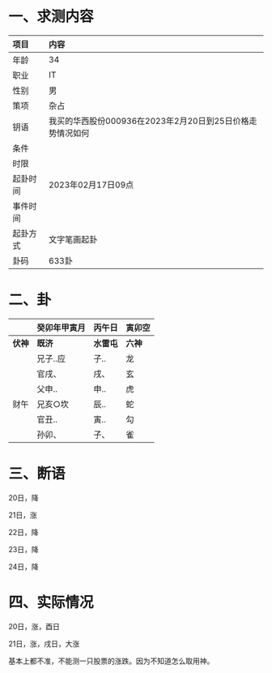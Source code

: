 # 一、求测内容

| 项目     | 内容                                                      |
| :------- | :-------------------------------------------------------- |
| 年龄     | 34                                                        |
| 职业     | IT                                                        |
| 性别     | 男                                                        |
| 策项     | 杂占                                                      |
| 钥语     | 我买的华西股份000936在2023年2月20日到25日价格走势情况如何 |
| 条件     |                                                           |
| 时限     |                                                           |
| 起卦时间 | 2023年02月17日09点                                        |
| 事件时间 |                                                           |
| 起卦方式 | 文字笔画起卦                                              |
| 卦码     | 633卦                                                     |

# 二、卦

|                | 癸卯年甲寅月   | 丙午日           | 寅卯空         |
| :------------- | :------------- | :--------------- | :------------- |
| **伏神** | **既济** | **水雷屯** | **六神** |
|                | 兄子..应       | 子..             | 龙             |
|                | 官戌、         | 戌、             | 玄             |
|                | 父申..         | 申..             | 虎             |
| 财午           | 兄亥○坎       | 辰..             | 蛇             |
|                | 官丑..         | 寅..             | 勾             |
|                | 孙卯、         | 子、             | 雀             |

# 三、断语

20日，降

21日，涨

22日，降

23日，降

24日，降

# 四、实际情况

20日，涨，酉日

21日，涨，戌日，大涨


基本上都不准，不能测一只股票的涨跌。因为不知道怎么取用神。
